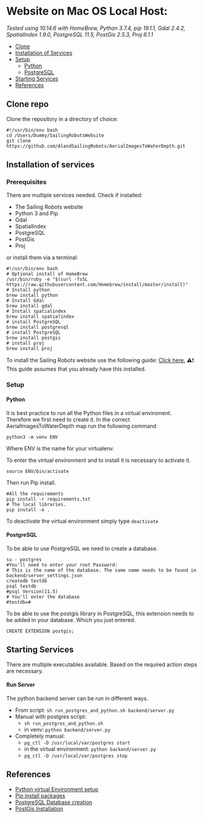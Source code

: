 # Website on Mac OS Local Host:
_Tested using 10.14.6 with HomeBrew, Python 3.7.4, pip 19.1.1, Gdal 2.4.2, SpatialIndex 1.9.0,  PostgreSQL 11.5, PostGis 2.5.3, Proj 6.1.1_

* [Clone](INSTALL_MAC_OS.md#Clone-repo)
* [Installation of Services](INSTALL_MAC_OS.md#Installation-of-services)
* [Setup](INSTALL_MAC_OS.md#Setup)
    * [Python](INSTALL_MAC_OS.md#Python)
    * [PostgreSQL](INSTALL_MAC_OS.md#PostgreSQL)
* [Starting Services](INSTALL_MAC_OS.md#Starting-services)
* [References](INSTALL_MAC_OS.md#References)


## Clone repo
Clone the repository in a directory of choice:
```shell script
#!/usr/bin/env bash
cd /Users/Dummy/SailingRobotsWebsite
git clone https://github.com/AlandSailingRobots/AerialImagesToWaterDepth.git
```

## Installation of services

### Prerequisites
There are multiple services needed.
Check if installed:
* The Sailing Robots website
* Python 3 and Pip
* Gdal
* SpatialIndex
* PostgreSQL
* PostGis
* Proj

or install them via a terminal:

```shell script
#!/usr/bin/env bash
# Optional install of HomeBrew
/usr/bin/ruby -e "$(curl -fsSL https://raw.githubusercontent.com/Homebrew/install/master/install)"
# Install python
brew install python
# Install Gdal
brew install gdal
# Install spatialindex
brew install spatialindex
# install PostgreSQL
brew install postgresql
# install PostgreSQL
brew install postgis
# install proj
brew install proj
```
To install the Sailing Robots website use the following guide: [Click here.](https://github.com/AlandSailingRobots/SailingRobotsWebsite/blob/feature/AerialImagesToWaterDepth/INSTALL_MAC_OS.md) 
:warning::exclamation: This guide assumes that you already have this installed.

### Setup
#### Python
It is best practice to run all the Python files in a virtual enviroment.
Therefore we first need to create it. In the correct AerialImagesToWaterDepth map run the following command
```shell script
python3 -m venv ENV
```
Where ENV is the name for your virtualenv.

To enter the virtual environment and to install it is necessary to activate it.
```shell script
source ENV/bin/activate
``` 
Then run Pip install.
```shell script
#All the requirements
pip install -r requirements.txt
# The local libraries.
pip install -e .
```
To deactivate the virtual environment simply type `deactivate`

#### PostgreSQL 
To be able to use PostgreSQL we need to create a database.
```shell script
su - postgres
#You'll need to enter your root Password:
# This is the name of the database. The same name needs to be found in backend/server_settings.json
createdb testdb
psql testdb
#psql Version(11.5)
# You'll enter the database
#testdb=#
```
To be able to use the postgis library in PostgreSQL, this extension needs to be added in your database. Which you just entered.
```postgresql
CREATE EXTENSION postgis;
```


## Starting Services

There are multiple executables available.
Based on the required action steps are necessary.

#### Run Server
The python backend server can be run in different ways.

* From script: `sh run_postgres_and_python.sh backend/server.py`
* Manual with postgres script: 
    * `sh run_postgres_and_python.sh`
    * in venv: `python backend/server.py`
* Completely manual:
    * `pg_ctl -D /usr/local/var/postgres start`
    * in the virtual environment: `python backend/server.py`
    * `pg_ctl -D /usr/local/var/postgres stop`

## References

* [Python virtual Environment setup](https://docs.python.org/3/library/venv.html)
* [Pip install packages](https://packaging.python.org/tutorials/installing-packages/)
* [PostgreSQL Database creation](https://www.tutorialspoint.com/postgresql/postgresql_create_database.htm)
* [PostGis Installation](https://postgis.net/install/)